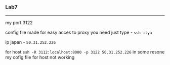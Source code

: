 ### Lab7
---
my port 3122

config file made for easy acces to proxy you need just type - `ssh ilya`

ip japan - `50.31.252.226`

for host
`ssh -R 3112:localhost:8000 -p 3122 50.31.252.226`
in some resone my cofig file for host not working